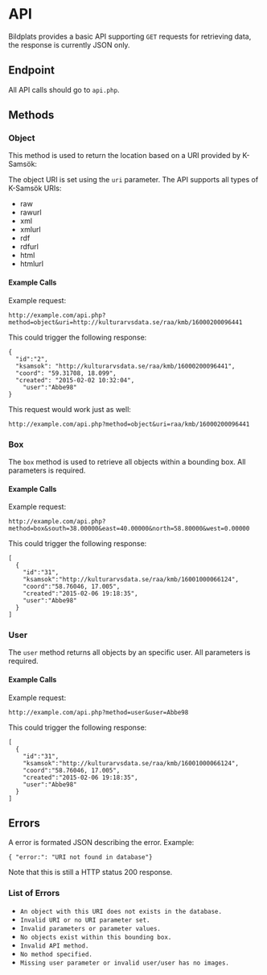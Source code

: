 # API

Bildplats provides a basic API supporting `GET` requests for retrieving data, the response is currently JSON only.

## Endpoint

All API calls should go to `api.php`.

## Methods

### Object

This method is used to return the location based on a URI provided by K-Samsök:

The object URI is set using the `uri` parameter. The API supports all types of K-Samsök URIs:

 - raw
 - rawurl
 - xml
 - xmlurl
 - rdf
 - rdfurl
 - html
 - htmlurl

#### Example Calls

Example request:

`http://example.com/api.php?method=object&uri=http://kulturarvsdata.se/raa/kmb/16000200096441`

This could trigger the following response:

```
{
  "id":"2",
  "ksamsok": "http://kulturarvsdata.se/raa/kmb/16000200096441",
  "coord": "59.31708, 18.099",
  "created": "2015-02-02 10:32:04",
    "user":"Abbe98"
}
```

This request would work just as well:

`http://example.com/api.php?method=object&uri=raa/kmb/16000200096441`

### Box

The `box` method is used to retrieve all objects within a bounding box. All parameters is required.

#### Example Calls

Example request:

`http://example.com/api.php?method=box&south=38.00000&east=40.00000&north=58.80000&west=0.00000`

This could trigger the following response:

```
[
  {
    "id":"31",
    "ksamsok":"http://kulturarvsdata.se/raa/kmb/16001000066124",
    "coord":"58.76046, 17.005",
    "created":"2015-02-06 19:18:35",
    "user":"Abbe98"
  }
]
```

### User

The `user` method returns all objects by an specific user. All parameters is required.

#### Example Calls

Example request:

`http://example.com/api.php?method=user&user=Abbe98`

This could trigger the following response:

```
[
  {
    "id":"31",
    "ksamsok":"http://kulturarvsdata.se/raa/kmb/16001000066124",
    "coord":"58.76046, 17.005",
    "created":"2015-02-06 19:18:35",
    "user":"Abbe98"
  }
]
```

## Errors

A error is formated JSON describing  the error. Example:

`{ "error:": "URI not found in database"}`

Note that this is still a HTTP status 200 response.

### List of Errors

 - `An object with this URI does not exists in the database.`
 - `Invalid URI or no URI parameter set.`
 - `Invalid parameters or parameter values.`
 - `No objects exist within this bounding box.`
 - `Invalid API method.`
 - `No method specified.`
 - `Missing user parameter or invalid user/user has no images.`
